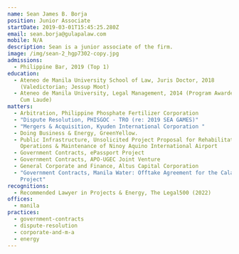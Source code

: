 ```yaml
---
name: Sean James B. Borja
position: Junior Associate
startDate: 2019-03-01T15:45:25.280Z
email: sean.borja@gulapalaw.com
mobile: N/A
description: Sean is a junior associate of the firm.
image: /img/sean-2_hgp7302-copy.jpg
admissions:
  - Philippine Bar, 2019 (Top 1)
education:
  - Ateneo de Manila University School of Law, Juris Doctor, 2018
    (Valedictorian; Jessup Moot)
  - Ateneo de Manila University, Legal Management, 2014 (Program Awardee; Magna
    Cum Laude)
matters:
  - Arbitration, Philippine Phosphate Fertilizer Corporation
  - "Dispute Resolution, PHISGOC - TRO (re: 2019 SEA GAMES)"
  - "Mergers & Acquisition, Kyuden International Corporation "
  - Doing Business & Energy, GreenYellow.
  - Public Infrastructure, Unsolicited Project Proposal for Rehabilitation and
    Operations & Maintenance of Ninoy Aquino International Airport
  - Government Contracts, ePassport Project
  - Government Contracts, APO-UGEC Joint Venture
  - General Corporate and Finance, Altus Capital Corporation
  - "Government Contracts, Manila Water: Offtake Agreement for the Calawis-Wawa
    Project"
recognitions:
  - Recommended Lawyer in Projects & Energy, The Legal500 (2022)
offices:
  - manila
practices:
  - government-contracts
  - dispute-resolution
  - corporate-and-m-a
  - energy
---
```

